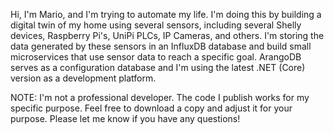 Hi, I'm Mario, and I'm trying to automate my life. I'm doing this by building a digital twin of my home using several sensors, including several Shelly devices, Raspberry Pi's, UniPi PLCs, IP Cameras, and others. I'm storing the data generated by these sensors in an InfluxDB database and build small microservices that use sensor data to reach a specific goal. ArangoDB serves as a configuration database and I'm using the latest .NET (Core) version as a development platform.

NOTE: I'm not a professional developer. The code I publish works for my specific purpose. Feel free to download a copy and adjust it for your purpose. Please let me know if you have any questions!
